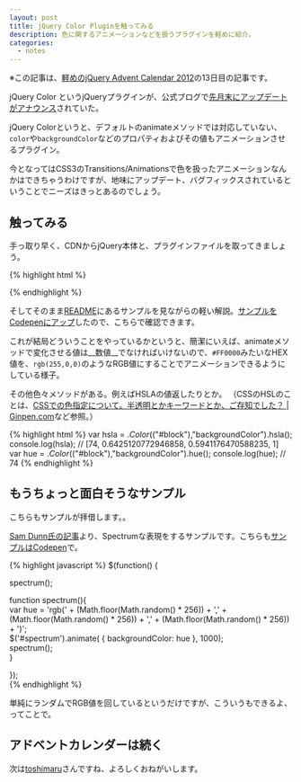 ```yaml
---
layout: post
title: jQuery Color Pluginを触ってみる
description: 色に関するアニメーションなどを扱うプラグインを軽めに紹介。
categories:
  - notes
---
```

※この記事は、[軽めのjQuery Advent Calendar 2012](http://www.adventar.org/calendars/29)の13日目の記事です。

jQuery Color というjQueryプラグインが、公式ブログで[先月末にアップデートがアナウンス](http://blog.jquery.com/2012/11/23/jquery-color-2-1-1-released/)されていた。

jQuery Colorというと、デフォルトのanimateメソッドでは対応していない、`color`や`backgroundColor`などのプロパティおよびその値もアニメーションさせるプラグイン。

今となってはCSS3のTransitions/Animationsで色を扱ったアニメーションなんかはできちゃうわけですが、地味にアップデート、バグフィックスされているということでニーズはきっとあるのでしょう。

## 触ってみる

手っ取り早く、CDNからjQuery本体と、プラグインファイルを取ってきましょう。

{% highlight html %}
<script src="http://code.jquery.com/jquery.min.js"></script>
<script src="http://code.jquery.com/color/jquery.color-2.1.1.js"></script>
{% endhighlight %}

そしてそのまま[README](https://github.com/jquery/jquery-color/blob/master/README.md)にあるサンプルを見ながらの軽い解説。[サンプルをCodepenにアップ](http://codepen.io/hiloki/full/CEJeo)したので、こちらで確認できます。

これが結局どういうことをやっているかというと、簡潔にいえば、animateメソッドで変化させる値は__数値__でなければいけないので、`#FF0000`みたいなHEX値を、`rgb(255,0,0)`のようなRGB値にすることでアニメーションできるようにしている様子。

その他色々メソッドがある。例えばHSLAの値返したりとか。
（CSSのHSLのことは、[CSSでの色指定について。半透明とかキーワードとか、ご存知でした？ | Ginpen.com](http://ginpen.com/2012/12/01/colors/)など参照。）

{% highlight html %}
var hsla = $.Color($("#block"),"backgroundColor").hsla();
console.log(hsla);
// [74, 0.6425120772946858, 0.5941176470588235, 1] 
var hue = $.Color($("#block"),"backgroundColor").hue();
console.log(hue);
// 74 
{% endhighlight %}

## もうちょっと面白そうなサンプル

こちらもサンプルが拝借します。。

[Sam Dunn氏の記事](http://buildinternet.com/2009/09/its-a-rainbow-color-changing-text-and-backgrounds/)より、Spectrumな表現をするサンプルです。こちらも[サンプルはCodepen](http://codepen.io/hiloki/full/Aqfuc)で。

{% highlight javascript %}
$(function() {  
  
  spectrum();  

  function spectrum(){  
    var hue = 'rgb(' + (Math.floor(Math.random() * 256)) + ',' + (Math.floor(Math.random() * 256)) + ',' + (Math.floor(Math.random() * 256)) + ')';  
    $('#spectrum').animate( { backgroundColor: hue }, 1000);  
    spectrum();  
  }  
  
});  
{% endhighlight %}

単純にランダムでRGB値を回しているというだけですが、こういうもできるよ、ってことで。

## アドベントカレンダーは続く

次は[toshimaru](http://www.adventar.org/users/546)さんですね、よろしくおねがいします。

